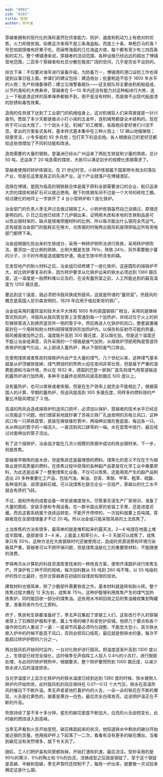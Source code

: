 ```yaml
---
aid: "0002"
zid: "0101"
title: 炼钢
author: 吹牛者
---
```


穿越者拥有的现代化的渔轮虽然在侦查能力、防护、速度和机动力上有绝对的优势，火力却很贫弱。如果这次来得不是三条海盗船，而是三十条，单枪匹马的渔 1 号恐怕就很难有好果子吃，而闽粤海面的几位海盗大佬，每个都有至少有三四百条船的实力。整个博铺港来说，穿越者的活动范围、各种设施已经远远的超出了博铺营地范围，二百多个穿越者和社员分散在极其广阔的空间，几乎是完全不设防的。

综合下来：不仅要对海军进行装备升级，为防备万一，博铺港的港口设防工作也得提到议事日程上面。参谋们的建议包括：建造炮台；批量制造不低于 1800 年水平的火炮；生产和储备弹药；建立沿海警备舰队——这支舰队将主要由机帆船组成，以节约渔轮的大修寿命，穿越者在 5—10 年内还没有能力对这种船进行大修，连上一下船底漆这样的简单保养都做不到，倒不是没有材料，而是做不出现代船底漆的防锈和毒性效果。

造炮的任务就下达到了工业部门的机械组身上，这对机械狂人们来简直就是一针兴奋剂。憋屈了多少天都是做点小打小闹的五金件，连机械弩都是全木结构的。现在终于可以出大炮了，个个劲头十足。机械厂的工棚里，各路炮兵爱好者们川流不息，拿出的方案各式各样，基本样式基本集中在三种火炮上：12 磅山地榴弹炮；轻便灵活，小专多能的 92 步兵炮；包打天下的迫击炮。各人根据自己的爱好还都给这些炮增加了不同的功能和改进。

造炮需要的大量的钢铁。登瀛洲已经从广州运来了两批生铁锭和少量的熟铁，总计 50 吨，还运来了 20 吨急需的煤炭，大致可以满足初步的规模化炼钢需求了。

穿越者使用的转炉炼钢法，在 21 世纪时空，小转炉炼钢属于国家明令淘汰的落后产业，但是在这里是真正的先进产业。这个产业就落户在博铺港区。

选择在博铺，是因为临高的钢铁联合体是属于原料全部需要进口的企业，船只运来大宗的煤炭和铁矿石可以就近使用。眼下的炼钢车间不过是一个大号的砖柱工棚，经过硬化的地坪上一字排开了 4 台小型转炉和 1 座化铁炉。

冶金部门的负责人季无声过去做过钢铁工人，小转炉炼钢虽然自己没搞过，原理还是明白的。D 日之后他已经炼了几炉钢出来，证明用木炭和本地的生铁制品是可以炼出钢材来的，缺点是很难把握材料的比例，所以每次能出什么钢完全凭运气。还有就是冶金部门的能耗实在够大，光炼钢的时候两台鼓风机就得把临近所有用电部门都停下来。

冶金组根据化验出来的生铁成分，采用一种转炉侧吹法进行炼铁，采用转炉侧吹法，要添加一定比例的熟铁，比例大概是生铁 76％，熟铁 24％，另外需要极少量的沙子，沙子的作用是造成酸性炉渣，吸走生铁中所含有的磷。

在发现地产的耐火材料之后，冶金组已经修建了一座化铁炉。这座圆形的熔铁炉不大，却比转炉要复杂的多，因为转炉要求从化铁炉出来的铁水必须达到 1380 摄氏度，这一温度是一般燃料难以企及的，在没有蓄热室之前，人工所能达到的最高温度为 1250 摄氏度。

要达到这个温度，就必须把冷鼓风换成热鼓风，这就是所谓的“蓄热室”。热鼓风的概念是英国人尼尔森发明的，1829 年应用于格拉斯哥的铁厂。

冶金组采用的蓄热室的技术水平大体和 1850 年的英国钢铁厂相当，采用的是铸铁管式热风炉。冷鼓风从鼓风管总管上支管通到每一个加热炉，并经过位于火上的拱形铸铁管进入到换热室另外一侧的管子中，然后再进入化铁炉的风口。整套装置被密封在一个用砖和耐火材料砌得很厚拱形加热炉内，以保存和反射尽可能的热量，鼓风被直接加热之后，温度能升高到 300 摄氏度，足以熔化铅。但是这个温度还不能让冶金组满意，另外采用的一个措施是废气加热，从熔铁炉顶部用陶瓷管道将炼铁炉的废气引出，从上部进入蓄热炉，再从下部的废气口排出。

在使用煤炭或者焦炭的熔铁炉内会产生大量的煤气，几个世纪以来，这种煤气基本就是从炉顶被排放掉，煤气燃烧时的熊熊火焰在夜间非常壮观，但是属于严重的浪费能源和污染环境，所以在 1832 年，德国的巴登一家铁厂首先将煤气用管道输送到蓄热炉进行加热用，多种手法最终会把热风提高到摄氏 500 度以上。

没有蓄热炉，也可以炼铁或者炼钢，但是在生产效率上就完全不能相比了。根据英国人的计算，早期的蓄热炉，将送风提高到 300 多摄氏度，同样多的燃料铁的产量比冷鼓风增加了 3 倍。

高温的热风会造成熔铁炉的送风口损坏，必须加以保护，穿越者的技术水平已经足以克服这个问题。他们很容易地就抄袭了苏格兰铁厂孔迪发明的苏格兰风口，这种风口有一只熟铁盘管，嵌装在铸铁锥形管中，两端伸出锥形套底面，每边各一只。水从伸出的管子的一端流入，一直流到风口狭窄的一端。水在盘管中绕行，最后经过对面伸出的管子流出。

有了这个熔铁炉，冶金组才能在几次小规模的炼钢中成功的炼出钢材来。下一步，则是炼焦。

穿越者早期用的是木炭，但是焦炭还是最理想的燃料。煤焦化的意义不仅在于为钢铁业提供高质量的燃料，在炼焦过程中获得的各种副产品更是在化学工业中重要原料，为此还是运来了一整套煤焦化设备，不仅可以炼焦，还能用其产生的副产品制造出 20 多种重要化工产品，包括汽油、柴油、沥青、苯酚、甲苯、粗苯、硫酸、各种溶剂油、润滑油和石蜡。可以说煤焦化联合企业一旦投产，穿越众的化工水平就会有质的飞跃。

不过，就和所有的成套设备一样安装难度很大。尽管事先请生产厂家培训，准备了大量的图纸、安装手册和专用设备。在一群半路出家的安装工手里，还是进度迟缓。而且这套系统属于连续运转型，不能开开停停的，一次投料就要上百吨煤。穿越者现在全部煤储量才不过 20 吨。所以冶金组只能采取简易的土法炼焦了。

土法炼焦的方法有很多，最简单的就是堆积起来的露天法，2―4 吨煤在地面上堆成半圆堆，底部直径 3－4 米，上面盖上稻草引火，4－5 天就可以成焦了，成焦率只有 50％，这种方法在大炼钢铁时代还被使用过，造成的资源浪费和环境污染极其严重，穿越者可以不顾环保问题，但是煤焦油是化工的重要原材料，不能随便的浪费。

罗铎再次从计算机的科技资源库里找来的一种改良方案，使用开滦圆炉进行炼焦生产。开滦炉有三种不同的规格，每次投料数从 55 吨到 260 吨不等。以 55 吨级的炉的性价比最好，也符合穿越者在初级阶段煤炭有限的现状。

建筑材料也很简单，除了少数部件需要铁皮之外，基本材料就是砖和耐火砖。整个炼焦过程大概在 12 天左右，成焦率 75％，这种炉能够利用炼焦产生的煤气加热炼焦炉，同时能回收一部分的煤焦油。这些用水冷却回收之后的焦油被收集到陶罐里，准备将来作为化工原料。

终于，焦炭和生铁都准备好了。季无声召集起了炼钢工人们，这些改行不久的穿越者穿上了石棉防护服和手套，戴上专用的帽子和变色护目镜。他把几个要点和各个操作岗位的人重说了一遍：一是调节风量必须均匀调整，不能忽大忽小，其次铁水倒入炉中的时候不能高于风口，否则会把风口结死，最后就是倒铁水的量，每次不能超过转炉炉腔的六分之一。

两台鼓风机开始同时运作，一台对化铁炉进行鼓风，把温度逐渐升高到 1300 度以上，生铁锭已经完全熔化，这时候季无声指挥工人投入 0.4％的小苏打，进行脱硫处理，与此同时转炉预热中，根据要求，整个转炉要预热到 1000 摄氏度，以减少铁水进入后的温度损失。

当光学温度计上显示化铁炉内的铁水温度已经到达到 1380 度的时候，铁水被倒入转炉内开始吹炼，此时鼓风机的风压保持在 0.07—0.12 个大气压，铁水在高温热风的催动下不断升温。季无声紧紧地盯着炉内的火舌，一朵一朵的铁花在不断的爆现，火舌是红黄色的，接着是黄白―白色，最后完全白得发亮，这说明炉温正在不断的升高。

吹炼持续了差不多十多分钟，星形的碳花密度不断加大，白亮的火舌由短变长，此时碳的燃烧进入到高峰。

当季无声看到火舌开始变短，碳花稀疏起来的状况，他知道铁水中剩余的碳分开始接近钢的含量。他用摇炉杆上下起落了一二次，看看有没有更多的碳花爆出，当看到碳花没有突然增多，就下令关风了。

随后，工人们把炉盖和风管都拆掉，开始打渣和扒渣，最后浇注。型砂采用的是 90％的黄沙、5％的陶土和 5％的白泥，浇铸成型之后就是钢锭了。至于这个钢锭是高碳、中碳和低碳，季无声暂时还控制不了，每炼一炉出来，就要做一次试验来确定这是什么钢。
